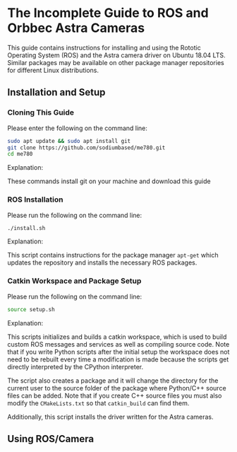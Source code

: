 # The Incomplete Guide to ROS and Orbbec Astra Cameras
This guide contains instructions for installing and using the Rototic Operating System (ROS) and the Astra camera driver on Ubuntu 18.04 LTS. Similar packages may be available on other package manager repositories for different Linux distributions.

## Installation and Setup

### Cloning This Guide
Please enter the following on the command line:
```bash
sudo apt update && sudo apt install git
git clone https://github.com/sodiumbased/me780.git
cd me780
```
Explanation:

These commands install git on your machine and download this guide

### ROS Installation
Please run the following on the command line:
```bash
./install.sh
```
Explanation:

This script contains instructions for the package manager `apt-get` which updates the repository and installs the necessary ROS packages.

### Catkin Workspace and Package Setup
Please run the following on the command line:
```bash
source setup.sh
```
Explanation:

This scripts initializes and builds a catkin workspace, which is used to build custom ROS messages and services as well as compiling source code. Note that if you write Python scripts after the initial setup the workspace does not need to be rebuilt every time a modification is made because the scripts get directly interpreted by the CPython interpreter. 

The script also creates a package and it will change the directory for the current user to the source folder of the package where Python/C++ source files can be added. Note that if you create C++ source files you must also modify the `CMakeLists.txt` so that `catkin_build` can find them.

Additionally, this script installs the driver written for the Astra cameras.

## Using ROS/Camera